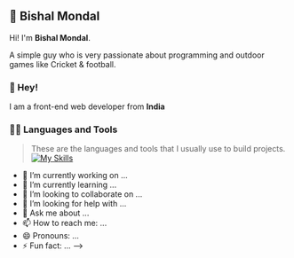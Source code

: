 ## :boy: Bishal Mondal

Hi! I'm **Bishal Mondal**. 

A simple guy who is very passionate about programming and outdoor games like Cricket & football.



### 👋 Hey!
I am a front-end web developer from **India**

### 👨‍💻 Languages and Tools

> These are the languages and tools that I usually use to build projects.
[![My Skills](https://skillicons.dev/icons?i=js,ts,html,css,sass,tailwind,react,nextjs,redux,remix,express,nodejs,electron,java,go,flutter,graphql,prisma,mongodb,firebase,mysql,postgres,linux,vscode,idea,figma,bash,vim&perline=10)](https://www.dni9.tech)

<!-- LANGUAGES
![JavaScript](https://img.shields.io/badge/JavaScript-F7DF1E?style=for-the-badge&logo=javascript&logoColor=black)
![TypeScript](https://img.shields.io/badge/TypeScript-%23007ACC.svg?style=for-the-badge&logo=typescript&logoColor=white)
![Node.js](https://img.shields.io/badge/Node.js-43853D?style=for-the-badge&logo=node.js&logoColor=white)
![Java](https://img.shields.io/badge/java-%23ED8B00.svg?style=for-the-badge&logo=java&logoColor=white)
![Golang](https://img.shields.io/badge/Golang-%2300ADD8.svg?style=for-the-badge&logo=go&logoColor=white)
-->
<!-- STYLES 
![HTML5](https://img.shields.io/badge/HTML5-E34F26?style=for-the-badge&logo=html5&logoColor=white)
![CSS3](https://img.shields.io/badge/CSS3-1572B6?style=for-the-badge&logo=css3&logoColor=white)
![Sass](https://img.shields.io/badge/Sass-CC6699?style=for-the-badge&logo=sass&logoColor=white)
![Tailwindcss](https://img.shields.io/badge/Tailwindcss-%2338B2AC.svg?style=for-the-badge&logo=tailwind-css&logoColor=white)
-->
<!-- LIBRARIES 
![React](https://img.shields.io/badge/React-20232A?style=for-the-badge&logo=react&logoColor=61DAFB)
![Next JS](https://img.shields.io/badge/Next.JS-black?style=for-the-badge&logo=next.js&logoColor=white)
![Redux](https://img.shields.io/badge/Redux-593D88?style=for-the-badge&logo=redux&logoColor=white)
![Express.js](https://img.shields.io/badge/Express.js-404D59?style=for-the-badge&logo=express&logoColor=white)
![Flutter](https://img.shields.io/badge/Flutter-02569B?style=for-the-badge&logo=flutter&logoColor=white)
-->
<!-- DATABASE 
![MongoDB](https://img.shields.io/badge/MongoDB-4EA94B?style=for-the-badge&logo=mongodb&logoColor=white)
![PostgreSQL](https://img.shields.io/badge/PostgreSQL-%23316192.svg?style=for-the-badge&logo=postgresql&logoColor=white)
![MySQL](https://img.shields.io/badge/mysql-%2300f.svg?style=for-the-badge&logo=mysql&logoColor=white)
-->
<!-- TOOLS & Other stuffs 
![Linux](https://img.shields.io/badge/Arch%20Linux-1793D1?logo=arch-linux&logoColor=fff&style=for-the-badge)
![VSCode](https://img.shields.io/badge/Visual_Studio_Code-0078D4?style=for-the-badge&logo=visual%20studio%20code&logoColor=white)
![Figma](https://img.shields.io/badge/Figma-F24E1E?style=for-the-badge&logo=figma&logoColor=white)
![Yarn](https://img.shields.io/badge/yarn-%232C8EBB.svg?style=for-the-badge&logo=yarn&logoColor=white)
![Vim](https://img.shields.io/badge/VIM-%2311AB00.svg?style=for-the-badge&logo=vim&logoColor=white)
-->
<!-- ### 📌 Pinned 
<p align="center">
	<a href="https://github.com/DNI9/your-secrets-re">
		<img width='49%' align="center"
			src="https://github-readme-stats.vercel.app/api/pin/?username=DNI9&repo=your-secrets-re&border_color=C9CBFF&bg_color=1E1E2E&title_color=C9CBFF&text_color=C3BAC6&icon_color=DDB6F2" />
	</a>
	<span>&nbsp;</span>
	<a href="https://github.com/DNI9/markonote">
		<img width='49%' align="center"
			src="https://github-readme-stats.vercel.app/api/pin/?username=DNI9&repo=markonote&border_color=C9CBFF&bg_color=1E1E2E&title_color=C9CBFF&text_color=C3BAC6&icon_color=DDB6F2" />
	</a>
</p>
<p align="center">
	<a href="https://github.com/DNI9/gitdowner-cli">
		<img width='49%' align="center"
			src="https://github-readme-stats.vercel.app/api/pin/?username=DNI9&repo=gitdowner-cli&border_color=C9CBFF&bg_color=1E1E2E&title_color=C9CBFF&text_color=C3BAC6&icon_color=DDB6F2" />
	</a>
	<span>&nbsp;</span>
	<a href="https://github.com/DNI9/remix-supabase">
		<img width='49%' align="center"
			src="https://github-readme-stats.vercel.app/api/pin/?username=DNI9&repo=remix-supabase&border_color=C9CBFF&bg_color=1E1E2E&title_color=C9CBFF&text_color=C3BAC6&icon_color=DDB6F2" />
	</a>
</p>
-->

- 🔭 I’m currently working on ...
- 🌱 I’m currently learning ...
- 👯 I’m looking to collaborate on ...
- 🤔 I’m looking for help with ...
- 💬 Ask me about ...
- 📫 How to reach me: ...
- 😄 Pronouns: ...
- ⚡ Fun fact: ...
-->
